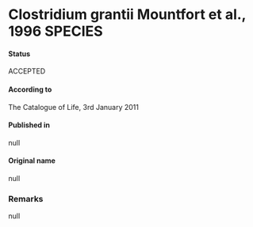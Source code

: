 # Clostridium grantii Mountfort et al., 1996 SPECIES

#### Status
ACCEPTED

#### According to
The Catalogue of Life, 3rd January 2011

#### Published in
null

#### Original name
null

### Remarks
null